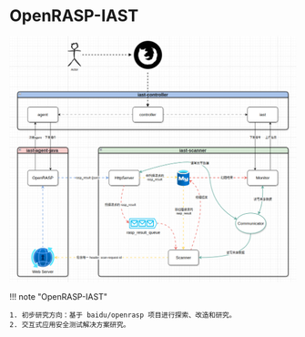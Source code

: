 # OpenRASP-IAST

![整体架构图](整体架构图.png)

!!! note "OpenRASP-IAST"

    1. 初步研究方向：基于 baidu/openrasp 项目进行探索、改造和研究。
    2. 交互式应用安全测试解决方案研究。
